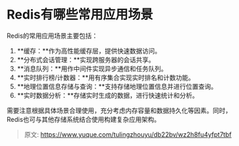 # Redis有哪些常用应用场景

Redis的常用应用场景主要包括：

1. **缓存：**作为高性能缓存层，提供快速数据访问。
2. **分布式会话管理：**实现跨服务器的会话共享。
3. **消息队列：**用作中间件实现异步通信和任务队列。
4. **实时排行榜/计数器：**用有序集合实现实时排名和计数功能。
5. **地理位置信息存储与查询：**支持存储地理位置信息并进行位置查询。
6. **实时数据分析：**存储实时生成的数据，进行快速统计和分析。

需要注意根据具体场景合理使用，充分考虑内存容量和数据持久化等因素。同时，Redis也可与其他存储系统结合使用构建复杂应用架构。



> 原文: <https://www.yuque.com/tulingzhouyu/db22bv/wz2h8fu4yfpt7tbf>